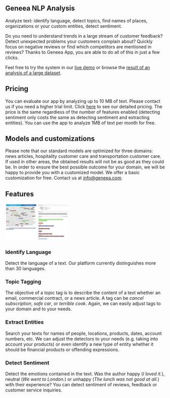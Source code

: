 ## Geneea NLP Analysis

Analyze text: identify language, detect topics, find names of places, organizations or your custom entities, detect sentiment.

Do you need to understand trends in a large stream of customer feedback? Detect unexpected problems your customers complain about? Quickly focus on negative reviews or find which competitors are mentioned in reviews? Thanks to Geneea App, you are able to do all of this in just a few clicks. 

Feel free to try the system in our [live demo](https://demo.geneea.com) or browse the [result of an analysis of a large dataset](https://frida.geneea.com/index.html#/airlines?s=eyJxIjoiKjoqIiwiZiI6W119).

## Pricing

You can evaluate our app by analyzing up to 10 MB of text. Please contact us if you need a higher trial limit. Click [here](https://www.geneea.com/pricing) to see our detailed pricing. The price is the same regardless of the number of features enabled (detecting sentiment only costs the same as detecting sentiment and extracting entities). You can use the app to analyze 1MB of text per month for free.

## Models and customizations

Please note that our standard models are optimized for three domains: news articles, hospitality customer care and transportation customer care. If used in other areas, the obtained results will not be as good as they could be. In order to ensure the best possible outcome for your domain, we will be happy to provide you with a customized model. We offer a basic customization for free. Contact us at info@geneea.com.

## Features

<img src="/img/demo-screenshot.png" alt="Screenshot - Geneea Demo" style="width: 200px;"/>

### Identify Language

Detect the language of a text. Our platform currently distinguishes more than 30 languages.

### Topic Tagging

The objective of a topic tag is to describe the content of a text whether an email, commercial
contract, or a news article. A tag can be _cancel subscription_, _safe car_, or _terrible cook_.
Again, we can easily adjust tags to your domain and to your needs.

### Extract Entities

Search your texts for names of people, locations, products, dates, account numbers, etc.
We can adjust the detectors to your needs (e.g. taking into account your products) or even
identify a new type of entity whether it should be financial products or offending expressions.

### Detect Sentiment

Detect the emotions contained in the text. Was the author happy (_I loved it._),
neutral (_We went to London._) or unhappy (_The lunch was not good at all._) with their experience? You can detect sentiment of reviews, feedback or customer service inquiries.

